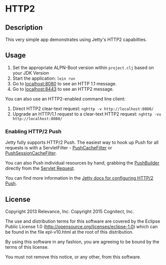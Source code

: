 # HTTP2

## Description

This very simple app demonstrates using Jetty's HTTP2 capabilties.

## Usage

1. Set the appropriate ALPN-Boot version within `project.clj` based on your JDK Version
2. Start the application: `lein run`
3. Go to [localhost:8080](http://localhost:8080/) to see an HTTP 1.1 message.
4. Go to [localhost:8443](https://localhost:8443/) to see an HTTP2 message.

You can also use an HTTP2-enabled command line client:

1. Direct HTTP2 clear-text request: `nghttp -v http://localhost:8080/`
2. Upgrade an HTTP/1.1 request to a clear-text HTTP2 request: `nghttp -vu http://localhost:8080/`

### Enabling HTTP/2 Push

Jetty fully supports HTTP/2 Push.  The easiest way to hook up Push for
all requests is with a ServletFilter - [PushCacheFilter](http://download.eclipse.org/jetty/stable-9/apidocs/org/eclipse/jetty/servlets/PushCacheFilter.html)
or [PushSessionCacheFilter](http://download.eclipse.org/jetty/stable-9/apidocs/org/eclipse/jetty/servlets/PushSessionCacheFilter.html).

You can also Push individual resources by hand, grabbing the [PushBuilder](http://download.eclipse.org/jetty/9.3.11.v20160721/apidocs/org/eclipse/jetty/server/PushBuilder.html)
directly from the [Servlet Request](http://download.eclipse.org/jetty/9.3.11.v20160721/apidocs/org/eclipse/jetty/server/Request.html#getPushBuilder--).

You can find more information in the [Jetty docs for configuring HTTP/2 Push](http://www.eclipse.org/jetty/documentation/current/http2-configuring-push.html).


License
-------
Copyright 2013 Relevance, Inc.
Copyright 2015 Cognitect, Inc.

The use and distribution terms for this software are covered by the
Eclipse Public License 1.0 (http://opensource.org/licenses/eclipse-1.0)
which can be found in the file epl-v10.html at the root of this distribution.

By using this software in any fashion, you are agreeing to be bound by
the terms of this license.

You must not remove this notice, or any other, from this software.
